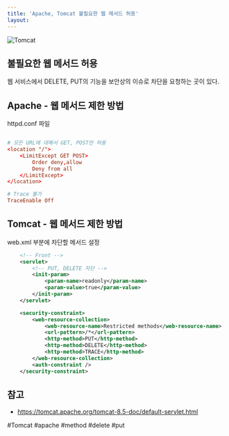 ```yaml
---
title: 'Apache, Tomcat 불필요한 웹 메서드 허용'
layout: 
---
```


![Tomcat](https://upload.wikimedia.org/wikipedia/commons/7/7b/Tomcat-logo.svg)

## 불필요한 웹 메서드 허용

웹 서비스에서 DELETE, PUT의 기능을 보안상의 이슈로 차단을 요청하는 곳이 있다.

## Apache - 웹 메서드 제한 방법

httpd.conf 파일

```conf

# 모든 URL에 대해서 GET, POST만 허용
<location "/"> 
    <LimitExcept GET POST> 
        Order deny,allow
        Deny from all
    </LimitExcept>
</location>

# Trace 불가
TraceEnable Off
```

## Tomcat - 웹 메서드 제한 방법

web.xml 부분에 차단할 메서드 설정

```xml
    <!-- Front -->
    <servlet>
        <!-- PUT, DELETE 차단 -->
        <init-param>
            <param-name>readonly</param-name>
            <param-value>true</param-value>
        </init-param>
    </servlet>

    <security-constraint>
        <web-resource-collection>
            <web-resource-name>Restricted methods</web-resource-name>
            <url-pattern>/*</url-pattern>
            <http-method>PUT</http-method>
            <http-method>DELETE</http-method>
            <http-method>TRACE</http-method>
        </web-resource-collection>
        <auth-constraint />
    </security-constraint>
```

## 참고

* https://tomcat.apache.org/tomcat-8.5-doc/default-servlet.html

#Tomcat #apache #method #delete #put